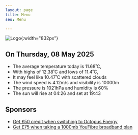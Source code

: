 ```yaml
---
layout: page
title: Menu
seo: Menu

---
```


![Logo](/images/logo.jpg){:width="832px"}

<!-- weather_marker starts -->
## On Thursday, 08 May 2025

- The average temperature today is 11.68˚C,
- With highs of 12.38˚C and lows of 11.4˚C,
- It may feel like 10.47˚C with scattered clouds
- The wind speed is 4.12m/s and visibility is 10000m
- The pressure is 1021hPa and humidity is 60%
- The sun will rise at 04:26 and set at 19:43

<!-- weather_marker ends -->

## Sponsors

- [Get £50 credit when switching to Octopus Energy](https://bit.ly/3oD1nnS)
- [Get £75 when taking a 1000mb YouFibre broadband plan](https://aklam.io/91zWhU?)
